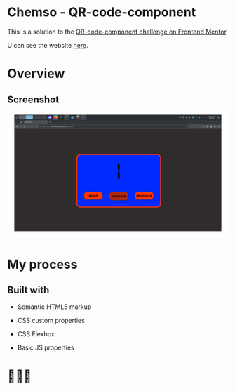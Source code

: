 # Chemso - QR-code-component
This is a solution to the [ QR-code-component challenge on Frontend Mentor](https://www.frontendmentor.io/challenges/qr-code-component-iux_sIO_H).

U can see the website [here](https://chemsodev.github.io/jscounter/).
# Overview
## Screenshot
![website screenshoot](image.png?raw=true "screenshoot")
# My process
## Built with

 * Semantic HTML5 markup
  
 * CSS custom properties
  
 * CSS Flexbox

 * Basic JS properties

# 💪💥🔥
   
